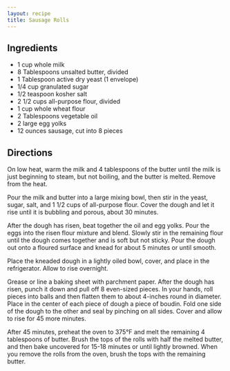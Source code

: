 ```yaml
---
layout: recipe
title: Sausage Rolls
---
```


## Ingredients

* 1 cup whole milk
* 8 Tablespoons unsalted butter, divided
* 1 Tablespoon active dry yeast (1 envelope)
* 1/4 cup granulated sugar
* 1/2 teaspoon kosher salt
* 2 1/2 cups all-purpose flour, divided
* 1 cup whole wheat flour
* 2 Tablespoons vegetable oil
* 2 large egg yolks
* 12 ounces sausage, cut into 8 pieces

## Directions

On low heat, warm the milk and 4 tablespoons of the butter until the
milk is just beginning to steam, but not boiling, and the butter is
melted. Remove from the heat.

Pour the milk and butter into a large mixing bowl, then stir in the
yeast, sugar, salt, and 1 1/2 cups of all-purpose flour. Cover the dough
and let it rise until it is bubbling and porous, about 30 minutes.

After the dough has risen, beat together the oil and egg yolks. Pour the
eggs into the risen flour mixture and blend. Slowly stir in the
remaining flour until the dough comes together and is soft but not
sticky. Pour the dough out onto a floured surface and knead for about 5
minutes or until smooth.

Place the kneaded dough in a lightly oiled bowl, cover, and place in the
refrigerator. Allow to rise overnight.

Grease or line a baking sheet with parchment paper. After the dough has
risen, punch it down and pull off 8 even-sized pieces. In your hands,
roll pieces into balls and then flatten them to about 4-inches round in
diameter. Place in the center of each piece of dough a piece of boudin.
Fold one side of the dough to the other and seal by pinching on all
sides. Cover and allow to rise for 45 more minutes.

After 45 minutes, preheat the oven to 375°F and melt the remaining 4
tablespoons of butter. Brush the tops of the rolls with half the melted
butter, and then bake uncovered for 15-18 minutes or until lightly
browned. When you remove the rolls from the oven, brush the tops with
the remaining butter.
